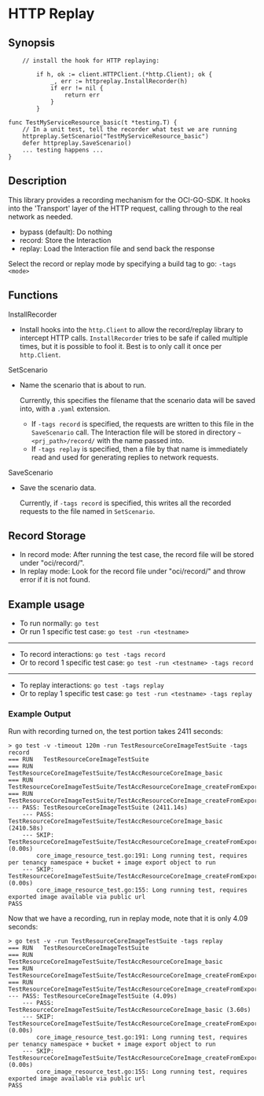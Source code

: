 **HTTP Replay**
=====

Synopsis
-----

```
	// install the hook for HTTP replaying:
	
		if h, ok := client.HTTPClient.(*http.Client); ok {
			_, err := httpreplay.InstallRecorder(h)
			if err != nil {
				return err
			}
		}

func TestMyServiceResource_basic(t *testing.T) {
    // In a unit test, tell the recorder what test we are running
    httpreplay.SetScenario("TestMyServiceResource_basic")
    defer httpreplay.SaveScenario()
    ... testing happens ...
}
```

Description
-----

This library provides a recording mechanism for the OCI-GO-SDK. It hooks into
the 'Transport' layer of the HTTP request, calling through to the real
network as needed.

* bypass (default): Do nothing
* record: Store the Interaction
* replay: Load the Interaction file and send back the response
        
Select the record or replay mode by specifying a build tag to go: `-tags <mode>`


Functions
-----

InstallRecorder
* Install hooks into the `http.Client` to allow the record/replay library to 
  intercept HTTP calls.  `InstallRecorder` tries to be safe if called multiple
  times, but it is possible to fool it.  Best is to only call it once per 
  `http.Client`.

SetScenario
* Name the scenario that is about to run.  

  Currently, this specifies 
  the filename that the scenario data will be saved into, 
  with a `.yaml` extension.  
  - If `-tags record` is specified, the 
  requests are written to this file in the `SaveScenario` call. The Interaction file
   will be stored in directory  `~<prj_path>/record/` with the name passed into. 
   - If `-tags replay` is specified, then a file by that name is immediately 
  read and used for generating replies to network requests.

SaveScenario
* Save the scenario data.

  Currently, if `-tags record` is specified, this writes all the 
  recorded requests to the file named in `SetScenario`.
  

Record Storage 
-----
   
* In record mode: After running the test case, the record file will be stored under "oci/record/".
* In replay mode: Look for the record file under "oci/record/" and throw error if it is not found.


Example usage 
-----
* To run normally: `go test`
* Or run 1 specific test case: `go test -run <testname>`
----
* To record interactions: `go test -tags record`
* Or to record 1 specific test case: `go test -run <testname> -tags record`
----
* To replay interactions: `go test -tags replay`
* Or to replay 1 specific test case: `go test -run <testname> -tags replay`

### Example Output

Run with recording turned on, the test portion takes 2411 seconds:
    
    > go test -v -timeout 120m -run TestResourceCoreImageTestSuite -tags record
    === RUN   TestResourceCoreImageTestSuite
    === RUN   TestResourceCoreImageTestSuite/TestAccResourceCoreImage_basic
    === RUN   TestResourceCoreImageTestSuite/TestAccResourceCoreImage_createFromExport_objectStorageTuple
    === RUN   TestResourceCoreImageTestSuite/TestAccResourceCoreImage_createFromExport_objectStorageUri
    --- PASS: TestResourceCoreImageTestSuite (2411.14s)
        --- PASS: TestResourceCoreImageTestSuite/TestAccResourceCoreImage_basic (2410.58s)
        --- SKIP: TestResourceCoreImageTestSuite/TestAccResourceCoreImage_createFromExport_objectStorageTuple (0.00s)
            core_image_resource_test.go:191: Long running test, requires per tenancy namespace + bucket + image export object to run
        --- SKIP: TestResourceCoreImageTestSuite/TestAccResourceCoreImage_createFromExport_objectStorageUri (0.00s)
            core_image_resource_test.go:155: Long running test, requires exported image available via public url
    PASS


Now that we have a recording, run in replay mode, note that it is only 4.09 seconds:

    > go test -v -run TestResourceCoreImageTestSuite -tags replay
    === RUN   TestResourceCoreImageTestSuite
    === RUN   TestResourceCoreImageTestSuite/TestAccResourceCoreImage_basic
    === RUN   TestResourceCoreImageTestSuite/TestAccResourceCoreImage_createFromExport_objectStorageTuple
    === RUN   TestResourceCoreImageTestSuite/TestAccResourceCoreImage_createFromExport_objectStorageUri
    --- PASS: TestResourceCoreImageTestSuite (4.09s)
        --- PASS: TestResourceCoreImageTestSuite/TestAccResourceCoreImage_basic (3.60s)
        --- SKIP: TestResourceCoreImageTestSuite/TestAccResourceCoreImage_createFromExport_objectStorageTuple (0.00s)
            core_image_resource_test.go:191: Long running test, requires per tenancy namespace + bucket + image export object to run
        --- SKIP: TestResourceCoreImageTestSuite/TestAccResourceCoreImage_createFromExport_objectStorageUri (0.00s)
            core_image_resource_test.go:155: Long running test, requires exported image available via public url
    PASS

